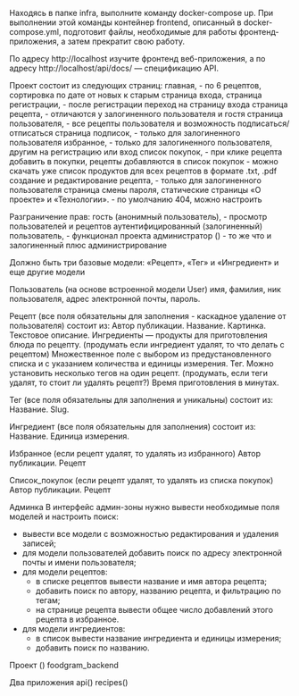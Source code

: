 Находясь в папке infra, выполните команду docker-compose up. При выполнении этой команды контейнер frontend, описанный в docker-compose.yml, подготовит файлы, необходимые для работы фронтенд-приложения, а затем прекратит свою работу.

По адресу http://localhost изучите фронтенд веб-приложения, а по адресу http://localhost/api/docs/ — спецификацию API.


Проект состоит из следующих страниц: 
главная, - по 6 рецептов, сортировка по дате от новых к старым
страница входа,
страница регистрации, - после регистрации переход на страницу входа
страница рецепта, - отличаются у залогиненного пользователя и гостя
страница пользователя, - все рецепты пользователя и возможность подписаться/отписаться
страница подписок, - только для залогиненного пользователя
избранное, - только для залогиненного пользователя, другим на регистрацию или вход
список покупок, - при клике рецепта добавить в покупки, рецепты добавляются в список покупок 
                - можно скачать уже список продуктов для всех рецептов в формате .txt, .pdf
создание и редактирование рецепта, - только для залогиненного пользователя
страница смены пароля,
статические страницы «О проекте» и «Технологии». - по умолчанию 404, можно настроить



Разграничение прав:
гость (анонимный пользователь), - просмотр пользователей и рецептов
аутентифицированный (залогиненный) пользователь, - функционал проекта
администратор () - то же что и залогиненный плюс администрирование



Должно быть три базовые модели: «Рецепт», «Тег» и «Ингредиент» и еще другие модели

Пользователь (на основе встроенной модели User)
имя,
фамилия,
ник пользователя,
адрес электронной почты,
пароль.

Рецепт (все поля обязательны для заполнения - каскадное удаление от пользователя) состоит из:
Автор публикации.
Название.
Картинка.
Текстовое описание.
Ингредиенты — продукты для приготовления блюда по рецепту. (продумать если ингредиент удалят, то что делать с рецептом)
              Множественное поле с выбором из предустановленного списка и с указанием количества и единицы измерения.
Тег. Можно установить несколько тегов на один рецепт. (продумать, если теги удалят, то стоит ли удалять рецепт?)
Время приготовления в минутах.

Тег (все поля обязательны для заполнения и уникальны) состоит из:
Название.
Slug.

Ингредиент (все поля обязательны для заполнения) состоит из:
Название.
Единица измерения.

Избранное (если рецепт удалят, то удалять из избранного)
Автор публикации.
Рецепт

Список_покупок (если рецепт удалят, то удалять из списка покупок)
Автор публикации.
Рецепт



Админка
В интерфейс админ-зоны нужно вывести необходимые поля моделей и настроить поиск:
- вывести все модели с возможностью редактирования и удаления записей;
- для модели пользователей добавить поиск по адресу электронной почты и имени пользователя;
- для модели рецептов:
    - в списке рецептов вывести название и имя автора рецепта;
    - добавить поиск по автору, названию рецепта, и фильтрацию по тегам;
    - на странице рецепта вывести общее число добавлений этого рецепта в избранное.
- для модели ингредиентов:
    - в список вывести название ингредиента и единицы измерения;
    - добавить поиск по названию.


Проект ()
foodgram_backend

Два приложения
api()
recipes()